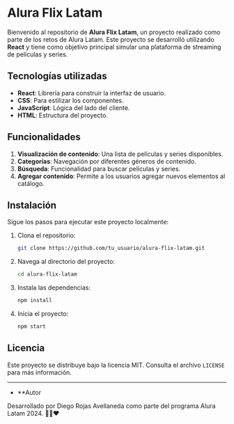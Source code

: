 # Alura Flix Latam

Bienvenido al repositorio de **Alura Flix Latam**, un proyecto realizado como parte de los retos de Alura Latam. Este proyecto se desarrolló utilizando **React** y tiene como objetivo principal simular una plataforma de streaming de películas y series.

## Tecnologías utilizadas

- **React**: Librería para construir la interfaz de usuario.
- **CSS**: Para estilizar los componentes.
- **JavaScript**: Lógica del lado del cliente.
- **HTML**: Estructura del proyecto.

## Funcionalidades

1. **Visualización de contenido**: Una lista de películas y series disponibles.
2. **Categorías**: Navegación por diferentes géneros de contenido.
3. **Búsqueda**: Funcionalidad para buscar películas y series.
4. **Agregar contenido**: Permite a los usuarios agregar nuevos elementos al catálogo.

## Instalación

Sigue los pasos para ejecutar este proyecto localmente:

1. Clona el repositorio:

   ```bash
   git clone https://github.com/tu_usuario/alura-flix-latam.git
   ```

2. Navega al directorio del proyecto:

   ```bash
   cd alura-flix-latam
   ```

3. Instala las dependencias:

   ```bash
   npm install
   ```

4. Inicia el proyecto:

   ```bash
   npm start
   ```


## Licencia

Este proyecto se distribuye bajo la licencia MIT. Consulta el archivo `LICENSE` para más información.

---

- **Autor
  
Desarrollado por Diego Rojas Avellaneda como parte del programa Alura Latam 2024. 💛💙❤️

